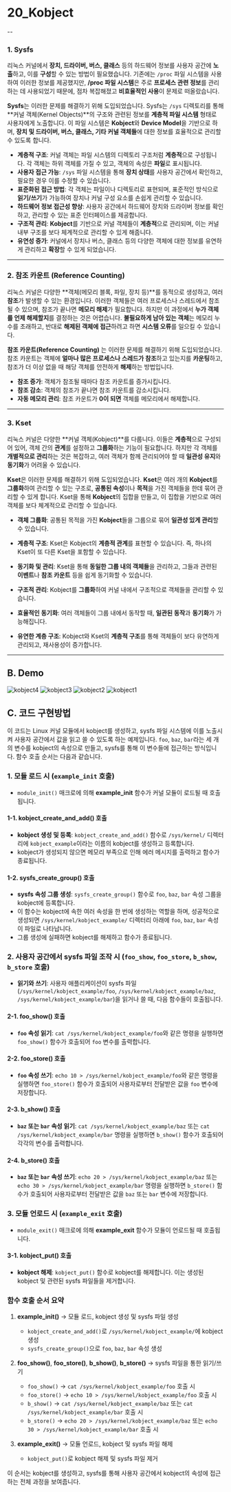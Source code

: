 # 20_Kobject



--

### 1. **Sysfs**

리눅스 커널에서 **장치, 드라이버, 버스, 클래스** 등의 하드웨어 정보를 사용자 공간에 **노출**하고, 이를 **구성**할 수 있는 방법이 필요했습니다. 기존에는 `/proc` 파일 시스템을 사용하여 이러한 정보를 제공했지만, **/proc 파일 시스템**은 주로 **프로세스 관련 정보**를 관리하는 데 사용되었기 때문에, 점차 복잡해졌고 **비효율적인 사용**이 문제로 떠올랐습니다.

**Sysfs**는 이러한 문제를 해결하기 위해 도입되었습니다.
Sysfs는 `/sys` 디렉토리를 통해 **커널 객체(Kernel Objects)**의 구조와 관련된 정보를 **계층적 파일 시스템** 형태로 사용자에게 노출합니다. 
이 파일 시스템은 **Kobject**와 **Device Model**을 기반으로 하며, **장치 및 드라이버, 버스, 클래스, 기타 커널 객체들**에 대한 정보를 효율적으로 관리할 수 있도록 합니다.

- **계층적 구조**: 커널 객체는 파일 시스템의 디렉토리 구조처럼 **계층적**으로 구성됩니다. 각 객체는 하위 객체를 가질 수 있고, 객체의 속성은 **파일**로 표시됩니다.
- **사용자 접근 가능**: `/sys` 파일 시스템을 통해 **장치 상태**를 사용자 공간에서 확인하고, 필요한 경우 이를 수정할 수 있습니다.
- **표준화된 접근 방법**: 각 객체는 파일이나 디렉토리로 표현되며, 표준적인 방식으로 **읽기/쓰기**가 가능하여 장치나 커널 구성 요소를 손쉽게 관리할 수 있습니다.
- **하드웨어 정보 접근성 향상**: 사용자 공간에서 하드웨어 장치와 드라이버 정보를 확인하고, 관리할 수 있는 표준 인터페이스를 제공합니다.
- **구조적 관리**: **Kobject**를 기반으로 커널 객체들이 **계층적**으로 관리되며, 이는 커널 내부 구조를 보다 체계적으로 관리할 수 있게 해줍니다.
- **유연성 증가**: 커널에서 장치나 버스, 클래스 등의 다양한 객체에 대한 정보를 유연하게 관리하고 **확장**할 수 있게 되었습니다.

---

### 2. **참조 카운트 (Reference Counting)**

리눅스 커널은 다양한 **객체(메모리 블록, 파일, 장치 등)**를 동적으로 생성하고, 여러 **참조**가 발생할 수 있는 환경입니다. 이러한 객체들은 여러 프로세스나 스레드에서 참조될 수 있으며, 참조가 끝나면 **메모리 해제**가 필요합니다. 하지만 이 과정에서 **누가 객체를 언제 해제할지**를 결정하는 것은 어렵습니다. **불필요하게 남아 있는 객체**는 메모리 누수를 초래하고, 반대로 **해제된 객체에 접근**하려고 하면 **시스템 오류**를 일으킬 수 있습니다.

**참조 카운트(Reference Counting)** 는 이러한 문제를 해결하기 위해 도입되었습니다. 참조 카운트는 객체에 **얼마나 많은 프로세스나 스레드가 참조**하고 있는지를 **카운팅**하고, 참조가 더 이상 없을 때 해당 객체를 안전하게 **해제**하는 방법입니다.

- **참조 증가**: 객체가 참조될 때마다 참조 카운트를 증가시킵니다.
- **참조 감소**: 객체의 참조가 끝나면 참조 카운트를 감소시킵니다.
- **자동 메모리 관리**: 참조 카운트가 **0이 되면** 객체를 메모리에서 해제합니다.

---

### 3. **Kset**

리눅스 커널은 다양한 **커널 객체(Kobject)**를 다룹니다. 이들은 **계층적**으로 구성되어 있어, 객체 간의 **관계**를 설정하고 **그룹화**하는 기능이 필요합니다. 하지만 각 객체를 **개별적으로 관리**하는 것은 복잡하고, 여러 객체가 함께 관리되어야 할 때 **일관성 유지**와 **동기화**가 어려울 수 있습니다.

**Kset**은 이러한 문제를 해결하기 위해 도입되었습니다. **Kset**은 여러 개의 **Kobject**를 **그룹화**하여 관리할 수 있는 구조로, **공통된 속성**이나 **목적**을 가진 객체들을 한데 묶어 관리할 수 있게 합니다. Kset을 통해 **Kobject**의 집합을 만들고, 이 집합을 기반으로 여러 객체를 보다 체계적으로 관리할 수 있습니다.

- **객체 그룹화**: 공통된 목적을 가진 **Kobject**들을 그룹으로 묶어 **일관성 있게 관리**할 수 있습니다.
- **계층적 구조**: Kset은 Kobject의 **계층적 관계**를 표현할 수 있습니다. 즉, 하나의 Kset이 또 다른 Kset을 포함할 수 있습니다.
- **동기화 및 관리**: Kset을 통해 **동일한 그룹 내의 객체들**을 관리하고, 그들과 관련된 **이벤트**나 **참조 카운트** 등을 쉽게 동기화할 수 있습니다.

- **구조적 관리**: Kobject를 **그룹화**하여 커널 내에서 구조적으로 객체들을 관리할 수 있습니다.
- **효율적인 동기화**: 여러 객체들이 그룹 내에서 동작할 때, **일관된 동작**과 **동기화**가 가능해집니다.
- **유연한 계층 구조**: Kobject와 Kset의 **계층적 구조**를 통해 객체들이 보다 유연하게 관리되고, 재사용성이 증가합니다.

---

## B. Demo
![kobject4](https://github.com/user-attachments/assets/34957dea-86d1-483b-ad1b-f2e39d693d3f)
![kobject3](https://github.com/user-attachments/assets/3ccad4dc-9abf-4551-a2d4-cc78a0870488)
![kobject2](https://github.com/user-attachments/assets/434094a9-13bf-44f9-8d56-3a0f840555b6)
![kobject1](https://github.com/user-attachments/assets/c3157693-2bc4-4113-b074-27f6e3d3b15f)

## C. 코드 구현방법
이 코드는 Linux 커널 모듈에서 kobject를 생성하고, sysfs 파일 시스템에 이를 노출시켜 사용자 공간에서 값을 읽고 쓸 수 있도록 하는 예제입니다. `foo`, `baz`, `bar`라는 세 개의 변수를 kobject의 속성으로 만들고, sysfs를 통해 이 변수들에 접근하는 방식입니다. 함수 호출 순서는 다음과 같습니다.

### 1. 모듈 로드 시 (`example_init` 호출)
   - `module_init()` 매크로에 의해 **example_init** 함수가 커널 모듈이 로드될 때 호출됩니다.

#### 1-1. **kobject_create_and_add()** 호출
   - **kobject 생성 및 등록**: `kobject_create_and_add()` 함수로 `/sys/kernel/` 디렉터리에 `kobject_example`이라는 이름의 kobject를 생성하고 등록합니다.
   - kobject가 생성되지 않으면 메모리 부족으로 인해 에러 메시지를 출력하고 함수가 종료됩니다.

#### 1-2. **sysfs_create_group()** 호출
   - **sysfs 속성 그룹 생성**: `sysfs_create_group()` 함수로 `foo`, `baz`, `bar` 속성 그룹을 kobject에 등록합니다. 
   - 이 함수는 kobject에 속한 여러 속성을 한 번에 생성하는 역할을 하며, 성공적으로 생성되면 `/sys/kernel/kobject_example/` 디렉터리 아래에 `foo`, `baz`, `bar` 속성이 파일로 나타납니다.
   - 그룹 생성에 실패하면 kobject를 해제하고 함수가 종료됩니다.

### 2. 사용자 공간에서 sysfs 파일 조작 시 (`foo_show`, `foo_store`, `b_show`, `b_store` 호출)
   - **읽기와 쓰기**: 사용자 애플리케이션이 sysfs 파일(`/sys/kernel/kobject_example/foo`, `/sys/kernel/kobject_example/baz`, `/sys/kernel/kobject_example/bar`)을 읽거나 쓸 때, 다음 함수들이 호출됩니다.

#### 2-1. **foo_show()** 호출
   - **`foo` 속성 읽기**: `cat /sys/kernel/kobject_example/foo`와 같은 명령을 실행하면 `foo_show()` 함수가 호출되어 `foo` 변수를 출력합니다.

#### 2-2. **foo_store()** 호출
   - **`foo` 속성 쓰기**: `echo 10 > /sys/kernel/kobject_example/foo`와 같은 명령을 실행하면 `foo_store()` 함수가 호출되어 사용자로부터 전달받은 값을 `foo` 변수에 저장합니다.

#### 2-3. **b_show()** 호출
   - **`baz` 또는 `bar` 속성 읽기**: `cat /sys/kernel/kobject_example/baz` 또는 `cat /sys/kernel/kobject_example/bar` 명령을 실행하면 `b_show()` 함수가 호출되어 각각의 변수를 출력합니다.

#### 2-4. **b_store()** 호출
   - **`baz` 또는 `bar` 속성 쓰기**: `echo 20 > /sys/kernel/kobject_example/baz` 또는 `echo 30 > /sys/kernel/kobject_example/bar` 명령을 실행하면 `b_store()` 함수가 호출되어 사용자로부터 전달받은 값을 `baz` 또는 `bar` 변수에 저장합니다.

### 3. 모듈 언로드 시 (`example_exit` 호출)
   - `module_exit()` 매크로에 의해 **example_exit** 함수가 모듈이 언로드될 때 호출됩니다.

#### 3-1. **kobject_put()** 호출
   - **kobject 해제**: `kobject_put()` 함수로 kobject를 해제합니다. 이는 생성된 kobject 및 관련된 sysfs 파일들을 제거합니다.

### 함수 호출 순서 요약

1. **example_init()** → 모듈 로드, kobject 생성 및 sysfs 파일 생성
   - `kobject_create_and_add()`로 `/sys/kernel/kobject_example/`에 kobject 생성
   - `sysfs_create_group()`으로 `foo`, `baz`, `bar` 속성 생성

2. **foo_show()**, **foo_store()**, **b_show()**, **b_store()** → sysfs 파일을 통한 읽기/쓰기
   - `foo_show()` → `cat /sys/kernel/kobject_example/foo` 호출 시
   - `foo_store()` → `echo 10 > /sys/kernel/kobject_example/foo` 호출 시
   - `b_show()` → `cat /sys/kernel/kobject_example/baz` 또는 `cat /sys/kernel/kobject_example/bar` 호출 시
   - `b_store()` → `echo 20 > /sys/kernel/kobject_example/baz` 또는 `echo 30 > /sys/kernel/kobject_example/bar` 호출 시

3. **example_exit()** → 모듈 언로드, kobject 및 sysfs 파일 해제
   - `kobject_put()`로 kobject 해제 및 sysfs 파일 제거

이 순서는 kobject를 생성하고, sysfs를 통해 사용자 공간에서 kobject의 속성에 접근하는 전체 과정을 보여줍니다.
